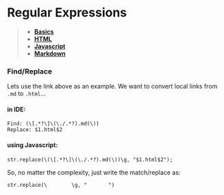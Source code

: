# Regular Expressions     
     
> * **[Basics](./Basics.md)**     
> * **[HTML](./HTML.md)**     
> * **[Javascript](./Javascript.md)**     
> * **[Markdown](./Markdown.md)**     
     
### Find/Replace     
Lets use the link above as an example. We want to convert local links from `.md` to `.html`...     
#### in IDE:     
```     
Find: (\[.*?\]\(\./.*?).md(\))     
Replace: $1.html$2     
```     
#### using Javascript:     
```     
str.replace(\(\[.*?\]\(\./.*?).md(\))\g, "$1.html$2");     
```     
So, no matter the complexity, just write the match/replace as:     
```     
str.replace(\        \g, "       ")     
```     
 